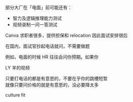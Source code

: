 
部分大厂在「电面」前可能还有：

- 智力及逻辑推理能力测试
- 视频录制一问一答测试

Canva 求职者很多，提供担保和 relocation
因此面试安排很后

在国内，面试官抄起电话就问，不需要做题

例如，电面的时候 HR 往往会问你预期。如果你

LY 羊的视频

只要打电话的都是有意思的，不要在乎你的跳槽短暂  
就像只要问价格的就是有意思的，没必要降太多

culture fit